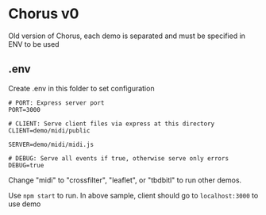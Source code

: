 # Chorus v0
Old version of Chorus, each demo is separated and must be specified in ENV to be used

## .env
Create .env in this folder to set configuration
```
# PORT: Express server port
PORT=3000

# CLIENT: Serve client files via express at this directory
CLIENT=demo/midi/public

SERVER=demo/midi/midi.js

# DEBUG: Serve all events if true, otherwise serve only errors
DEBUG=true
```
Change "midi" to "crossfilter", "leaflet", or "tbdbitl" to run other demos.

Use `npm start` to run. In above sample, client should go to `localhost:3000` to use demo
